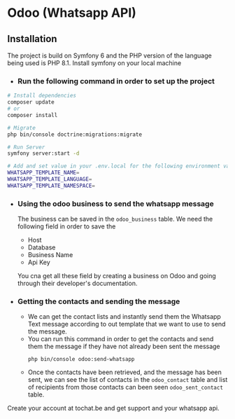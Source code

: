 # Odoo (Whatsapp API)

## Installation

The project is build on Symfony 6 and the PHP version of the language being used is PHP 8.1. Install symfony on your
local machine

- ### Run the following command in order to set up the project

```bash
# Install dependencies
composer update
# or
composer install

# Migrate 
php bin/console doctrine:migrations:migrate

# Run Server
symfony server:start -d

# Add and set value in your .env.local for the following environment variables
WHATSAPP_TEMPLATE_NAME=
WHATSAPP_TEMPLATE_LANGUAGE=
WHATSAPP_TEMPLATE_NAMESPACE=
```

- ### Using the odoo business to send the whatsapp message

  The business can be saved in the `odoo_business` table. We need the following field in order to save the
    - Host
    - Database
    - Business Name
    - Api Key

  You cna get all these field by creating a business on Odoo and going through their developer's documentation.

- ### Getting the contacts and sending the message
    - We can get the contact lists and instantly send them the Whatsapp Text message according to out template that we
      want to use to send the message.
    - You can run this command in order to get the contacts and send them the message if they have not already been sent
      the message
      ```
      php bin/console odoo:send-whatsapp
      ```
    - Once the contacts have been retrieved, and the message has been sent, we can see the list of contacts in the
      `odoo_contact` table and list of recipients from those contacts can been seen `odoo_sent_contact` table. 

Create your account at tochat.be and get support and your whatsapp api.
